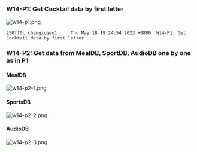 ### W14-P1: Get Cocktail data by first letter

![w14-p1.png](https://ztflbjygdewbkwpghxwx.supabase.co/storage/v1/object/public/md-img/img/w14-p1.png)

```
250ff0c changiojen1     Thu May 18 19:24:54 2023 +0800  W14-P1: Get Cocktail data by first letter
```

### W14-P2: Get data from MealDB, SportDB, AudioDB one by one as in P1

#### MealDB

![w14-p2-1.png](https://ztflbjygdewbkwpghxwx.supabase.co/storage/v1/object/public/md-img/img/w14-p2-1.png)

#### SportsDB

![w14-p2-2.png](https://ztflbjygdewbkwpghxwx.supabase.co/storage/v1/object/public/md-img/img/w14-p2-2.png)

#### AudioDB

![w14-p2-3.png](https://ztflbjygdewbkwpghxwx.supabase.co/storage/v1/object/public/md-img/img/w14-p2-3.png)

```

```
